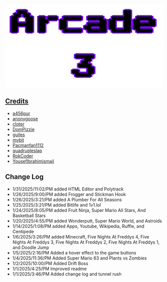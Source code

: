 <div align="center">
        <a href="https://github.com/FutureElliotto/arcade-3" target="_blank">
        <img src="images/title.png" 
        alt="title"
    </a>
</div>

## Credits
- [a456pur](https://github.com/a456pur)
- [anonygoose](https://penguinmod.com/profile?user=anonygoose)
- [cloter](https://scratch.mit.edu/users/cloter/)
- [DomPizzie](https://github.com/DomPizzie)
- [guiles](https://scratch.mit.edu/users/guiles/)
- [mvbit](https://penguinmod.com/profile?user=mvbit)
- [Pacmanfan1112](https://scratch.mit.edu/users/Pacmanfan1112)
- [quadrupleslap](https://scratch.mit.edu/users/quadrupleslap)
- [RokCoder](https://scratch.mit.edu/users/RokCoder)
- [YousefIbrahimismail](https://github.com/YousefIbrahimismail)
## Change Log
- 1/31/2025/11:02/PM added HTML Editor and Polytrack
- 1/26/2025/9:00/PM added Frogger and Stickman Hook
- 1/26/2025/3:21/PM added A Plumber For All Seasons
- 1/25/2025/3:21/PM added Bitlife and 1v1.lol
- 1/24/2025/8:05/PM added Fruit Ninja, Super Mario All Stars, And Basketball Stars
- 1/20/2025/4:55/PM added Wonderputt, Super Mario World, and Astroids
- 1/14/2025/1:08/PM added Apps, Youtube, Wikipedia, Ruffle, and Centipede
- 1/6/2025/3:26/PM added Minecraft, Five Nights At Freddys 4, Five Nights At Freddys 3, Five Nights At Freddys 2, Five Nights At Freddys 1, and Doodle Jump
- 1/5/2025/2:16/PM Added a hover effect to the game buttons
- 1/4/2025/11:36/PM Added Super Mario 63 and Plants vs Zombies
- 1/2/2025/10:00/PM Added Drift Boss
- 1/1/2025/4:25/PM Improved readme
- 1/1/2025/3:46/PM Added change log and tunnel rush


